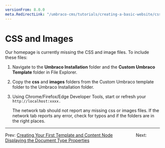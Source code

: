 ```yaml
---
versionFrom: 8.0.0
meta.RedirectLink: "/umbraco-cms/tutorials/creating-a-basic-website/css-and-images"
---
```

# CSS and Images

Our homepage is currently missing the CSS and image files. To include these files:

1. Navigate to the **Umbraco Installation** folder and the **Custom Umbraco Template** folder in File Explorer.
2. Copy the **css** and **images** folders from the Custom Umbraco template folder to the Umbraco Installation folder.
3. Using Chrome/Firefox/Edge Developer Tools, start or refresh your `http://localhost:xxxx.`

    The network tab should not report any missing css or images files. If the network tab reports any error, check for typos and if the folders are in the right places.

---

Prev: [Creating Your First Template and Content Node](../Creating-Your-First-Template-and-Content-Node) &emsp; &emsp; &emsp; &emsp;  Next: [Displaying the Document Type Properties](../Displaying-the-Document-Type-Properties)
